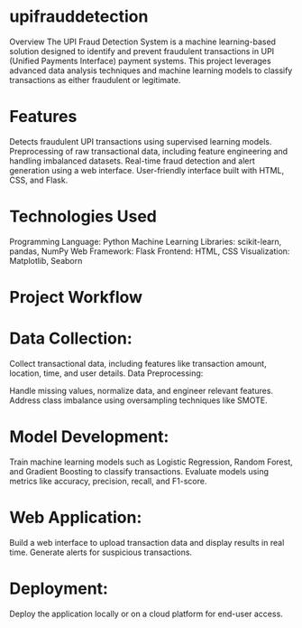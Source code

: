 # upifrauddetection
Overview
The UPI Fraud Detection System is a machine learning-based solution designed to identify and prevent fraudulent transactions in UPI (Unified Payments Interface) payment systems. This project leverages advanced data analysis techniques and machine learning models to classify transactions as either fraudulent or legitimate.

# Features
Detects fraudulent UPI transactions using supervised learning models.
Preprocessing of raw transactional data, including feature engineering and handling imbalanced datasets.
Real-time fraud detection and alert generation using a web interface.
User-friendly interface built with HTML, CSS, and Flask.
# Technologies Used
Programming Language: Python
Machine Learning Libraries: scikit-learn, pandas, NumPy
Web Framework: Flask
Frontend: HTML, CSS
Visualization: Matplotlib, Seaborn
# Project Workflow
# Data Collection:

Collect transactional data, including features like transaction amount, location, time, and user details.
Data Preprocessing:

Handle missing values, normalize data, and engineer relevant features.
Address class imbalance using oversampling techniques like SMOTE.
# Model Development:

Train machine learning models such as Logistic Regression, Random Forest, and Gradient Boosting to classify transactions.
Evaluate models using metrics like accuracy, precision, recall, and F1-score.
# Web Application:

Build a web interface to upload transaction data and display results in real time.
Generate alerts for suspicious transactions.
# Deployment:

Deploy the application locally or on a cloud platform for end-user access.
